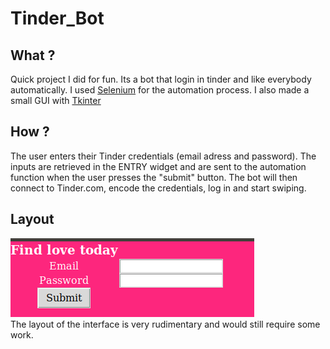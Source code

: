 # Tinder_Bot

## What ? 
Quick project I did for fun. Its a bot that login in tinder and like everybody automatically. I used [Selenium](https://pypi.org/project/selenium/) for the automation process.
I also made a small GUI with [Tkinter](https://docs.python.org/fr/3/library/tkinter.html)

## How ? 
The user enters their Tinder credentials (email adress and password). The inputs are retrieved in the ENTRY widget and are sent to the automation function when the user presses the "submit" button.
The bot will then connect to Tinder.com, encode the credentials, log in and start swiping. 

## Layout 
![screen_gui](images/GUI_SCREEN.png)  
The layout of the interface is very rudimentary and would still require some work.  


